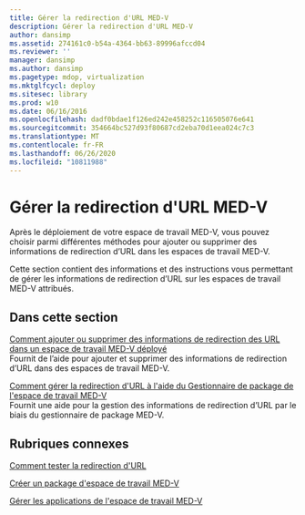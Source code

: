 ```yaml
---
title: Gérer la redirection d'URL MED-V
description: Gérer la redirection d'URL MED-V
author: dansimp
ms.assetid: 274161c0-b54a-4364-bb63-89996afccd04
ms.reviewer: ''
manager: dansimp
ms.author: dansimp
ms.pagetype: mdop, virtualization
ms.mktglfcycl: deploy
ms.sitesec: library
ms.prod: w10
ms.date: 06/16/2016
ms.openlocfilehash: dadf0bdae1f126ed242e458252c116505076e641
ms.sourcegitcommit: 354664bc527d93f80687cd2eba70d1eea024c7c3
ms.translationtype: MT
ms.contentlocale: fr-FR
ms.lasthandoff: 06/26/2020
ms.locfileid: "10811988"
---
```

# Gérer la redirection d'URL MED-V


Après le déploiement de votre espace de travail MED-V, vous pouvez choisir parmi différentes méthodes pour ajouter ou supprimer des informations de redirection d’URL dans les espaces de travail MED-V.

Cette section contient des informations et des instructions vous permettant de gérer les informations de redirection d’URL sur les espaces de travail MED-V attribués.

## Dans cette section


<a href="" id="how-to-add-or-remove-url-redirection-information-in-a-deployed-med-v-workspace"></a>[Comment ajouter ou supprimer des informations de redirection des URL dans un espace de travail MED-V déployé](how-to-add-or-remove-url-redirection-information-in-a-deployed-med-v-workspace.md)  
Fournit de l’aide pour ajouter et supprimer des informations de redirection d’URL dans des espaces de travail MED-V.

<a href="" id="how-to-manage-url-redirection-by-using-the-med-v-workspace-packager"></a>[Comment gérer la redirection d'URL à l'aide du Gestionnaire de package de l'espace de travail MED-V](how-to-manage-url-redirection-by-using-the-med-v-workspace-packager.md)  
Fournit une aide pour la gestion des informations de redirection d’URL par le biais du gestionnaire de package MED-V.

## Rubriques connexes


[Comment tester la redirection d'URL](how-to-test-url-redirection.md)

[Créer un package d'espace de travail MED-V](create-a-med-v-workspace-package.md)

[Gérer les applications de l'espace de travail MED-V](manage-med-v-workspace-applications.md)

 

 





